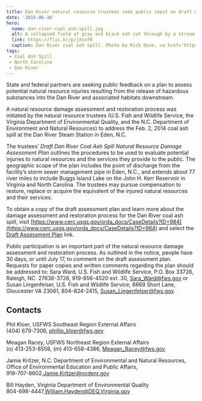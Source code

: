 ```yaml
---
title: Dan River natural resource trustees seek public input on draft damage assessment plan for Dan River coal ash spill
date: '2015-06-16'
hero:
  name: dan-river-coal-ash-spill.jpg
  alt: A collapsed field of gray and black ash cut through by a stream.
  link: https://flic.kr/p/jXsnfH
  caption: Dan River coal ash spill. Photo by Rick Dove, <a href='https://www.flickr.com/photos/waterkeeperalliance/'>Waterkeeper Alliance Inc.</a> <a href='https://creativecommons.org/licenses/by-nc/2.0/legalcode'>CC BY-NC 2.0</a>.
tags:
 - Coal Ash Spill
 - North Carolina
 - Dan River
---
```


State and federal partners are seeking public feedback on a plan to assess potential natural resource injuries resulting from the release of hazardous substances into the Dan River and associated habitats downstream.   

A natural resource damage assessment and restoration process was initiated by the natural resource trustees (U.S. Fish and Wildlife Service, the Virginia Department of Environmental Quality, and the N.C. Department of Environment and Natural Resources) to address the Feb. 2, 2014 coal ash spill at the Dan River Steam Station in Eden, N.C.

The trustees’ _Draft Dan River Coal Ash Spill Natural Resource Damage Assessment Plan_ outlines the procedures to be used to evaluate potential injuries to natural resources and the services they provide to the public. The geographic scope of the plan includes the point of discharge from the facility’s storm sewer management pipe in Eden, N.C., and extends about 77 river miles to include Buggs Island Lake on the John H. Kerr Reservoir in Virginia and North Carolina. The trustees may pursue compensation to restore, replace or acquire the equivalent of the injured natural resources and their services.

To obtain a copy of the draft assessment plan and learn more about the damage assessment and restoration process for the Dan River coal ash spill, visit [https://www.cerc.usgs.gov/orda_docs/CaseDetails?ID=984](https://www.cerc.usgs.gov/orda_docs/CaseDetails?ID=984) and select the [Draft Assessment Plan](https://www.cerc.usgs.gov/orda_docs/DocHandler.ashx?task=get&ID=1555) link.

Public participation is an important part of the natural resource damage assessment and restoration process. As outlined in the notice, people have 30 days, or until July 17, to comment on the draft assessment plan. Requests for paper copies and written comments regarding the plan should be addressed to: Sara Ward, U.S. Fish and Wildlife Service, P.O. Box 33726, Raleigh, NC  27636-3726, 919-856-4520 ext. 30, Sara_Ward@fws.gov or Susan Lingenfelser, U.S. Fish and Wildlife Service, 6669 Short Lane, Gloucester VA 23061, 804-824-2415, Susan_Lingenfelser@fws.gov.

## Contacts

Phil Kloer, USFWS Southeast Region External Affairs  
(404) 679-7306, [phillip_kloer@fws.gov](mailto:phillip_kloer@fws.gov)

Meagan Racey, USFWS Northeast Region External Affairs  
(o) 413-253-8558, (m) 413-658-4386, [Meagan_Racey@fws.gov](mailto:Meagan_Racey@fws.gov)

Jamie Kritzer, N.C. Department of Environmental and Natural Resources,  
Office of Environmental Education and Public Affairs,  
919-707-8602,[Jamie.Kritzer@ncdenr.gov](mailto:Jamie.Kritzer@ncdenr.gov)

Bill Hayden, Virginia Department of Environmental Quality  
804-698-4447,[William.Hayden@DEQ.Virginia.gov](mailto:William.Hayden@DEQ.Virginia.gov)
